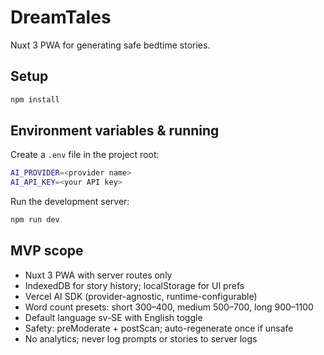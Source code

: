 # DreamTales

Nuxt 3 PWA for generating safe bedtime stories.

## Setup

```bash
npm install
```

## Environment variables & running 

Create a `.env` file in the project root:

```bash
AI_PROVIDER=<provider name>
AI_API_KEY=<your API key>
```

Run the development server:

```bash
npm run dev
```

## MVP scope

- Nuxt 3 PWA with server routes only
- IndexedDB for story history; localStorage for UI prefs
- Vercel AI SDK (provider-agnostic, runtime-configurable)
- Word count presets: short 300–400, medium 500–700, long 900–1100
- Default language sv-SE with English toggle
- Safety: preModerate + postScan; auto-regenerate once if unsafe
- No analytics; never log prompts or stories to server logs
